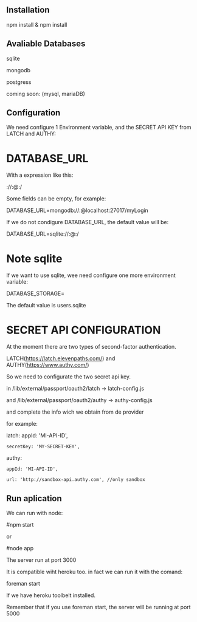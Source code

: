 ## Installation

npm install & npm install

## Avaliable Databases

sqlite

mongodb

postgress

coming soon: (mysql, mariaDB)

## Configuration

We need configure 1 Environment variable, and the SECRET API KEY from LATCH and AUTHY:

# DATABASE_URL

With a expression like this:

<protocol>://<user>:<password>@<host>:<port>/<databaseName>

Some fields can be empty, for example:

DATABASE_URL=mongodb://:@localhost:27017/myLogin

If we do not condigure DATABASE_URL, the default value will be:

DATABASE_URL=sqlite://:@:/

# Note sqlite

If we want to use sqlite, wee need configure one more environment variable:

DATABASE_STORAGE=<file>

The default value is users.sqlite

# SECRET API CONFIGURATION
At the moment there are two types of second-factor authentication.

LATCH(https://latch.elevenpaths.com/) and AUTHY(https://www.authy.com/)

So we need to configurate the two secret api key.

in /lib/external/passport/oauth2/latch   -> latch-config.js

and /lib/external/passport/oauth2/authy  -> authy-config.js

and complete the info wich we obtain from de provider

for example:

latch:
    appId: 'MI-API-ID',
    
    secretKey: 'MY-SECRET-KEY',

authy:

    appId: 'MI-API-ID',
    
    url: 'http://sandbox-api.authy.com', //only sandbox


## Run aplication

We can run with node:

#npm start

or 

#node app

The server run at port 3000

It is compatible wiht heroku too. in fact we can run it with the comand:

foreman start

If we have heroku toolbelt installed.

Remember that if you use foreman start, the server will be running at port 5000
